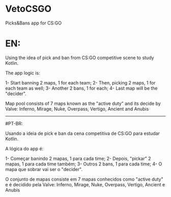 # VetoCSGO

Picks&Bans app for CS:GO

# EN:
Using the idea of pick and ban from CS:GO competitive scene to study Kotlin.

The app logic is:

1- Start banning 2 maps, 1 for each team;
2- Then, picking 2 maps, 1 for each team as well;
3- Another 2 bans, 1 for each;
4- Last map will be the "decider".

Map pool consists of 7 maps known as the "active duty" and its decide by Valve:
 Inferno, Mirage, Nuke, Overpass, Vertigo, Ancient and Anubis
 
 ------------------------------------------------------------------------------
 
 #PT-BR:

Usando a ideia de pick e ban da cena competitiva de CS:GO para estudar Kotlin.

A lógica do app é:

1- Começar banindo 2 mapas, 1 para cada time;
2- Depois, "pickar" 2 mapas, 1 para cada time também;
3- Outros 2 bans, 1 para cada time;
4- O mapa que sobrar vai ser o "decider".

O conjunto de mapas consiste em 7 mapas conhecidos como "active duty" e é decidido pela Valve:
 Inferno, Mirage, Nuke, Overpass, Vertigo, Ancient e Anubis
